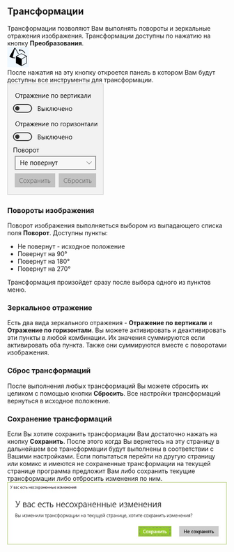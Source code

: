 ## Трансформации

Трансформации позволяют Вам выполнять повороты и зеркальные отражения изображения. Трансформации доступны по нажатию на кнопку **Преобразования**.  
![Кнопка Преобразования](transformationmenu.jpg)  
После нажатия на эту кнопку откроется панель в котором Вам будут доступны все инструменты для трансформации.  
![Кнопка Преобразования](transformations.jpg)  

### Повороты изображения

Поворот изображения выполняеться выбором из выпадающего списка поля **Поворот**. Доступны пункты:
* Не повернут - исходное положение
* Повернут на 90°
* Повернут на 180°
* Повернут на 270°  

Трансформация произойдет сразу после выбора одного из пунктов меню.

### Зеркальное отражение

Есть два вида зеркального отражения - **Отражение по вертикали** и **Отражение по горизонтали**. Вы можете активировать и деактивировать эти пункты в любой комбинации. Их значения суммируются если активировать оба пункта. Также они суммируются вместе с поворотами изображения.

### Сброс трансформаций

После выполнения любых трансформаций Вы можете сбросить их целиком с помощью кнопки **Сбросить**. Все настройки трансформаций вернуться в исходное положение.

### Сохранение трансформаций

Если Вы хотите сохранить трансформации Вам достаточно нажать на кнопку **Сохранить**. После этого когда Вы вернетесь на эту страницу в дальнейшем все трансформации будут выполнены в соответствии с Вашими настройками. Если попытаться перейти на другую страницу или комикс и имеются не сохраненные трансформации на текущей странице программа предложит Вам либо сохранить текущие трансформации либо отбросить изменения по ним.  
![Подтверждение сохранения трансформаций](transformationwarning.jpg)
